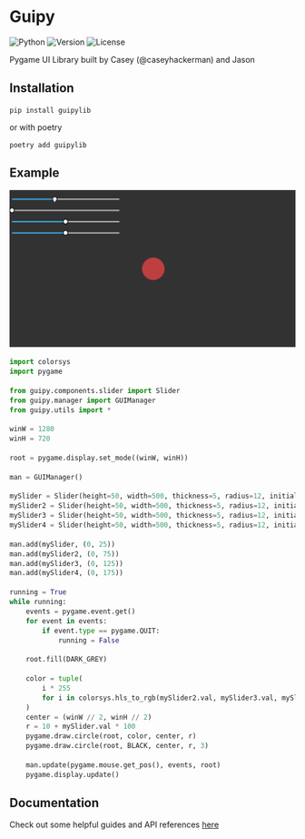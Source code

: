 # Guipy
![Python](https://img.shields.io/badge/python-3-blue.svg?v=1)
![Version](https://img.shields.io/pypi/v/guipylib.svg?v=1)
![License](https://img.shields.io/pypi/l/guipylib.svg?v=1)

Pygame UI Library built by Casey (@caseyhackerman) and Jason

## Installation
```
pip install guipylib
```
or with poetry
```
poetry add guipylib
```

## Example
<p align="center">
<img alt="Slider" src="./docs/imgs/slider.gif" width="600" />
</p>


```python
import colorsys
import pygame

from guipy.components.slider import Slider
from guipy.manager import GUIManager
from guipy.utils import *

winW = 1280
winH = 720

root = pygame.display.set_mode((winW, winH))

man = GUIManager()

mySlider = Slider(height=50, width=500, thickness=5, radius=12, initial_val=0.4)
mySlider2 = Slider(height=50, width=500, thickness=5, radius=12, initial_val=0)
mySlider3 = Slider(height=50, width=500, thickness=5, radius=12, initial_val=0.5)
mySlider4 = Slider(height=50, width=500, thickness=5, radius=12, initial_val=0.5)

man.add(mySlider, (0, 25))
man.add(mySlider2, (0, 75))
man.add(mySlider3, (0, 125))
man.add(mySlider4, (0, 175))

running = True
while running:
    events = pygame.event.get()
    for event in events:
        if event.type == pygame.QUIT:
            running = False

    root.fill(DARK_GREY)

    color = tuple(
        i * 255
        for i in colorsys.hls_to_rgb(mySlider2.val, mySlider3.val, mySlider4.val)
    )
    center = (winW // 2, winH // 2)
    r = 10 + mySlider.val * 100
    pygame.draw.circle(root, color, center, r)
    pygame.draw.circle(root, BLACK, center, r, 3)

    man.update(pygame.mouse.get_pos(), events, root)
    pygame.display.update()
```

## Documentation
Check out some helpful guides and API references [here](https://zjjc123.github.io/guipy/)